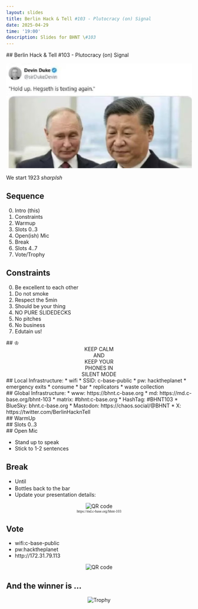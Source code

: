 ```yaml
---
layout: slides
title: Berlin Hack & Tell #103 - Plutocracy (on) Signal
date: 2025-04-29
time: '19:00'
description: Slides for BHNT \#103
---
```



<section data-markdown>
## Berlin Hack & Tell #103 - Plutocracy (on) Signal

![](/assets/images/103/logo.jpg)

We start 1923 *sharpIsh*
</section>

<section>
<h2>Sequence</h2>

<ol start="0">
  <li>Intro (this)</li>
  <li>Constraints</li>
  <li>Warmup</li>
  <li>Slots 0..3</li>
  <li>Open(ish) Mic</li>
  <li>Break</li>
  <li>Slots 4..7</li>
  <li>Vote/Trophy</li>
</ol>

</section>

<section>
<h2>Constraints</h2>

<ol start="0">
  <li>Be excellent to each other</li>
  <li>Do not smoke</li>
  <li>Respect the 5min</li>
  <li>Should be your thing</li>
  <li>NO PURE SLIDEDECKS</li>
  <li>No pitches</li>
  <li>No business</li>
  <li>Edutain us!</li>
</ol>
</section>

<section data-markdown>
## &#9812;
<center>
KEEP CALM</br>
AND</br>
KEEP YOUR</br>
PHONES IN</br>
SILENT MODE</br>
</center>
</section>

<section data-markdown>
## Local Infrastructure:
* wifi
 * SSID: c-base-public
 * pw: hacktheplanet
* emergency exits
* consume
 * bar
 * replicators
* waste collection
</section>

<section data-markdown>
## Global Infrastructure:
* www: https://bhnt.c-base.org
* md: https://md.c-base.org/bhnt-103
* matrix: #bhnt:c-base.org
* HashTag: #BHNT103
* BlueSky: bhnt.c-base.org
* Mastodon: https://chaos.social/@BHNT
* X: https://twitter.com/BerlinHacknTell
</section>

<section data-background-size="contain" data-background="/assets/images/103/meetup.png"></section>
<section data-background-size="contain" data-background="/assets/images/103/meetup2.png"></section>

<section data-background-size="contain" data-background="/assets/images/trophy.jpg"></section>

<section data-background-size="contain" data-background="/assets/images/trophies.jpg"></section>

<section data-markdown>
## WarmUp
</section>
<section data-background-size="contain" data-background="/assets/images/103/swapfest.png"></section>

<section data-background-size="contain" data-background="/assets/images/103/codebreaker.png"></section>
<section data-background-size="contain" data-background="/assets/images/103/closed_android.png"></section>


<section data-background-size="contain" data-background="/assets/images/103/windsurf_prompt.png"></section>

<section data-background-size="contain" data-background="/assets/images/103/github.jpeg"></section>

<section data-background-size="contain" data-background="/assets/images/103/4chan_0.png"></section>
<section data-background-size="contain" data-background="/assets/images/103/4chan.png"></section>


<section data-background-size="contain" data-background="/assets/images/103/androidterminal.png"></section>
<section data-background-size="contain" data-background="/assets/images/103/batteries.jpeg"></section>
<section data-background-size="contain" data-background="/assets/images/103/chinesecrypto.png"></section>

<section data-background-size="contain" data-background="/assets/images/103/doge.jpeg"></section>
<section data-background-size="contain" data-background="/assets/images/103/corruption.png"></section>


<section data-background-size="contain" data-background="/assets/images/103/fontpirate.png"></section>
<section data-background-size="contain" data-background="/assets/images/103/framework.jpeg"></section>
<section data-background-size="contain" data-background="/assets/images/103/ghibli.jpeg"></section>

<section data-background-size="contain" data-background="/assets/images/103/hippie_camp.jpeg"></section>
<section data-background-size="contain" data-background="/assets/images/103/hoodi.jpeg"></section>
<section data-background-size="contain" data-background="/assets/images/103/karp.png"></section>
<section data-background-size="contain" data-background="/assets/images/103/keycard.jpeg"></section>

<section data-background-size="contain" data-background="/assets/images/103/safe.png"></section>
<section data-background-size="contain" data-background="/assets/images/103/lazarus.png"></section>
<section data-background-size="contain" data-background="/assets/images/103/lazarus_talk.png"></section>

<section data-background-size="contain" data-background="/assets/images/103/mozilla.png"></section>
<section data-background-size="contain" data-background="/assets/images/103/nomore.png"></section>

<section data-background-size="contain" data-background="/assets/images/103/pp.png"></section>

<section data-background-size="contain" data-background="/assets/images/103/tropicsquare.png"></section>

<section data-background-size="contain" data-background="/assets/images/103/pb.jpeg"></section>
<section data-background-size="contain" data-background="/assets/images/103/ethprague.jpeg"></section>

<section data-markdown>
## Slots 0..3
</section>

<section data-markdown>
## Open Mic

* Stand up to speak
* Stick to 1-2 sentences
</section>

<section>
<h2>Break</h2>

<ul>
<li>Until <input style="margin-left: 0.2em; font-size: 100%; width: 4em; border: 1px solid white; background-color: transparent; color: white; text-align: center;"></li>
<li>Bottles back to the bar</li>
<li>Update your presentation details:</li>
</ul>
<center>
<img src="http://api.qrserver.com/v1/create-qr-code/?color=000000&amp;bgcolor=FFFFFF&amp;data=https%3A%2F%2Fmd.c-base.org%2Fbhnt-103&amp;qzone=1&amp;margin=0&amp;size=300x300&amp;ecc=L" alt="QR code">
<div style="font-family: mono; font-size: 70%;">https://md.c-base.org/bhnt-103</div>
</center>
</section>

<section>
<h2>Vote</h2>

<ul>
<li>wifi:c-base-public</li>
<li>pw:hacktheplanet</li>
<li>http://172.31.79.113</li>
</ul>
<center>
<img src="http://api.qrserver.com/v1/create-qr-code/?color=000000&amp;bgcolor=FFFFFF&amp;data=http%3A%2F%2F172.31.79.113&amp;qzone=1&amp;margin=0&amp;size=400x400&amp;ecc=L" alt="QR code">
</center>
</section>

<section>
<h2>And the winner is ...</h2>

<center>
<img src="../assets/images/trophy.jpg" alt="Trophy">
</center>
</section>

